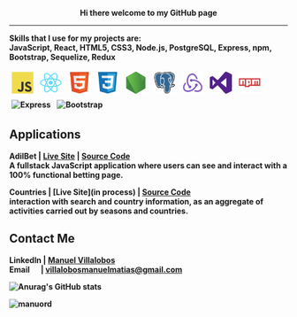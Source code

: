 
<p align="center">    <b>Hi there welcome to my GitHub page <b> </p> 




  
  ---
  **Skills that I use for my projects are:**<br>
    JavaScript, React, HTML5, CSS3, Node.js, PostgreSQL, Express, npm, Bootstrap, Sequelize, Redux
    <p>
      <img src="https://raw.githubusercontent.com/devicons/devicon/c7d326b6009e60442abc35fa45706d6f30ee4c8e/icons/javascript/javascript-original.svg" alt="JavaScript" height="40" style="vertical-align:top; margin:4px">
      <img src="https://raw.githubusercontent.com/devicons/devicon/c7d326b6009e60442abc35fa45706d6f30ee4c8e/icons/react/react-original.svg" alt="React" height="40" style="vertical-align:top; margin:4px">
      <img src="https://raw.githubusercontent.com/devicons/devicon/c7d326b6009e60442abc35fa45706d6f30ee4c8e/icons/html5/html5-original.svg" alt="HTML" height="40" style="vertical-align:top; margin:4px">
      <img src="https://raw.githubusercontent.com/devicons/devicon/c7d326b6009e60442abc35fa45706d6f30ee4c8e/icons/css3/css3-original.svg" alt="CSS" height="40" style="vertical-   align:top; margin:4px">
      <img src="https://raw.githubusercontent.com/devicons/devicon/c7d326b6009e60442abc35fa45706d6f30ee4c8e/icons/nodejs/nodejs-original.svg" alt="NodeJS" height="40" style="vertical-align:top; margin:4px">
      <img src="https://raw.githubusercontent.com/devicons/devicon/c7d326b6009e60442abc35fa45706d6f30ee4c8e/icons/postgresql/postgresql-original.svg" alt="PostgreSQL" height="40" style="vertical-align:top; margin:4px">
      <img src="https://raw.githubusercontent.com/sachinverma53121/sachinverma53121/master/icons/redux.png" alt="Redux" height="40" style="vertical-align:top; margin:4px">
      <img src="https://raw.githubusercontent.com/devicons/devicon/c7d326b6009e60442abc35fa45706d6f30ee4c8e/icons/visualstudio/visualstudio-plain.svg" alt="VSCode" height="40" style="vertical-align:top; margin:4px">
      <img src="https://raw.githubusercontent.com/devicons/devicon/c7d326b6009e60442abc35fa45706d6f30ee4c8e/icons/npm/npm-original-wordmark.svg" alt="npm" height="40" style="vertical-align:top; margin:4px">
      <img src="https://www.vectorlogo.zone/logos/expressjs/expressjs-icon.svg" alt="Express" height="40" style="vertical-align:top; margin:4px">
      <img src="https://getbootstrap.com/docs/5.2/assets/brand/bootstrap-logo-shadow.png" alt="Bootstrap" height="40" style="vertical-align:top; margin:4px">
    </p>

## Applications
**AdilBet** | [Live Site](https://adil-bet.vercel.app/) | [Source Code](https://github.com/manuord/adil-bet)<br>
A fullstack JavaScript application where users can see and interact with a 100% functional betting page.

**Countries** | [Live Site](in process) | [Source Code](https://github.com/manuord/Pi-countries)<br>
interaction with search and country information, as an aggregate of activities carried out by seasons and countries.

## Contact Me

**LinkedIn** | [Manuel Villalobos](https://www.linkedin.com/in/manuel-matias-villalobos-ordo%C3%B1ez/)<br>
**Email**&nbsp;&nbsp;&nbsp;&nbsp;&nbsp;&nbsp;| villalobosmanuelmatias@gmail.com<br>

![Anurag's GitHub stats](https://github-readme-stats.vercel.app/api?username=manuord&show_icons=true&theme=gruvbox)

  
<p align="left"> <img src="https://komarev.com/ghpvc/?username=manuord&label=Profile%20views&color=0e75b6&style=flat" alt="manuord" /> </p>

